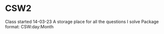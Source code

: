 # CSW2
Class started 14-03-23
A storage place for all the questions I solve
Package format: CSW:day:Month
